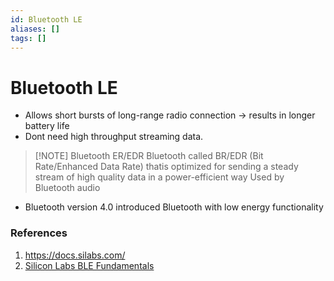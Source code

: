 ```yaml
---
id: Bluetooth LE
aliases: []
tags: []
---
```


# Bluetooth LE

- Allows short bursts of long-range radio connection -> results in longer battery life
- Dont need high throughput streaming data.

> [!NOTE] Bluetooth ER/EDR
> Bluetooth called BR/EDR (Bit Rate/Enhanced Data Rate) thatis optimized for sending a steady stream of high quality data in a power-efficient way
> Used by Bluetooth audio

- Bluetooth version 4.0 introduced Bluetooth with low energy functionality

### References

1. https://docs.silabs.com/
2. [Silicon Labs BLE Fundamentals](https://docs.silabs.com/bluetooth/7.1.2/bluetooth-fundamentals-overview/)
